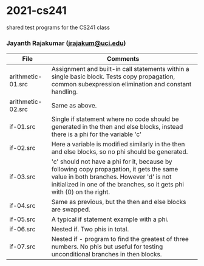 # 2021-cs241
shared test programs for the CS241 class

### Jayanth Rajakumar (jrajakum@uci.edu)
| File| Comments |
| ----------- | --- |
| arithmetic-01.src | Assignment and built-in call statements within a single basic block. Tests copy propagation, common subexpression elimination and constant handling.|
| arithmetic-02.src | Same as above. |
| if-01.src | Single if statement where no code should be generated in the then and else blocks, instead there is a phi for the variable 'c' |
| if-02.src | Here a variable is modified similarly in the then and else blocks, so no phi should be generated. |
| if-03.src | 'c' should not have a phi for it, because by following copy propagation, it gets the same value in both branches. However 'd' is not initialized in one of the branches, so it gets phi with (0) on  the right. |
| if-04.src | Same as previous, but the then and else blocks are swapped. |
| if-05.src | A typical if statement example with a phi. |
| if-06.src | Nested if. Two phis in total. |
| if-07.src | Nested if - program to find the greatest of three numbers. No phis but useful for testing unconditional branches in then blocks. |
